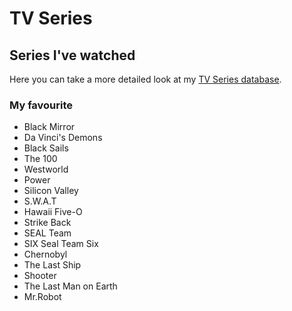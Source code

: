 # TV Series

## Series I've watched

Here you can take a more detailed look at my [TV Series database](https://www.notion.so/cbfaf4ebed644ac08207b610a63354aa?v=aa96976bc6614c95bd79ee369dec4b7d).

### My favourite

* Black Mirror
* Da Vinci's Demons
* Black Sails
* The 100
* Westworld
* Power
* Silicon Valley
* S.W.A.T
* Hawaii Five-O
* Strike Back
* SEAL Team
* SIX Seal Team Six
* Chernobyl 
* The Last Ship
* Shooter
* The Last Man on Earth
* Mr.Robot

